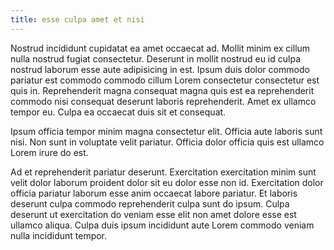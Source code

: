 ```yaml
---
title: esse culpa amet et nisi
---
```


Nostrud incididunt cupidatat ea amet occaecat ad. Mollit minim ex cillum nulla nostrud fugiat consectetur. Deserunt in mollit nostrud eu id culpa nostrud laborum esse aute adipisicing in est. Ipsum duis dolor commodo pariatur est commodo commodo cillum Lorem consectetur consectetur est quis in. Reprehenderit magna consequat magna quis est ea reprehenderit commodo nisi consequat deserunt laboris reprehenderit. Amet ex ullamco tempor eu. Culpa ea occaecat duis sit et consequat.

Ipsum officia tempor minim magna consectetur elit. Officia aute laboris sunt nisi. Non sunt in voluptate velit pariatur. Officia dolor officia quis est ullamco Lorem irure do est.

Ad et reprehenderit pariatur deserunt. Exercitation exercitation minim sunt velit dolor laborum proident dolor sit eu dolor esse non id. Exercitation dolor officia pariatur laborum esse anim occaecat labore pariatur. Et laboris deserunt culpa commodo reprehenderit culpa sunt do ipsum. Culpa deserunt ut exercitation do veniam esse elit non amet dolore esse est ullamco aliqua. Culpa duis ipsum incididunt aute Lorem commodo veniam nulla incididunt tempor.